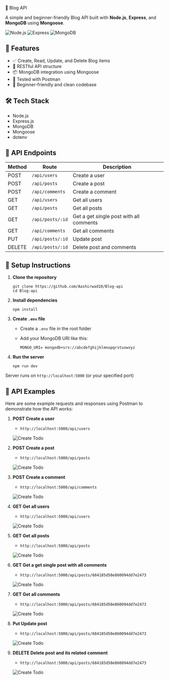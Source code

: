 📝 Blog API

A simple and beginner-friendly Blog API built with **Node.js**, **Express**, and **MongoDB** using **Mongoose**.

![Node.js](https://img.shields.io/badge/Node.js-339933?style=for-the-badge&logo=nodedotjs&logoColor=white)
![Express](https://img.shields.io/badge/Express.js-000000?style=for-the-badge&logo=express&logoColor=white)
![MongoDB](https://img.shields.io/badge/MongoDB-4EA94B?style=for-the-badge&logo=mongodb&logoColor=white)

## 🚀 Features

- ✅ Create, Read, Update, and Delete Blog items
- 🧱 RESTful API structure
- 📦 MongoDB integration using Mongoose
- 🧪 Tested with Postman
- 🌱 Beginner-friendly and clean codebase

## 🛠️ Tech Stack

- Node.js
- Express.js
- MongoDB
- Mongoose
- dotenv

## 📮 API Endpoints

| Method | Route             | Description                              |
|--------|-------------------|------------------------------------------|
| POST   | `/api/users`      | Create a user                            |
| POST   | `/api/posts`      | Create a post                            |
| POST   | `/api/comments`   | Create a comment                         |
| GET    | `/api/users`      | Get all users                            |
| GET    | `/api/posts`      | Get all posts                            |
| GET    | `/api/posts/:id`  | Get a get single post with all comments  |
| GET    | `/api/comments`   | Get all comments                         |
| PUT    | `/api/posts/:id`  | Update post                              |
| DELETE | `/api/posts/:id`  | Delete post and comments                 |

## 🔧 Setup Instructions

1. **Clone the repository**

    ```
    git clone https://github.com/Aashirwad10/Blog-api
    cd Blog-api
    ```
    
2. **Install dependencies**

    ```
    npm install
    ```

3. **Create `.env` file**

    - Create a `.env` file in the root folder
    - Add your MongoDB URI like this:

      ```
      MONGO_URI= mongodb+srv://abcdefghijklmnopqrstuvwxyz
      ```

4. **Run the server**

    ```
    npm run dev
    ```

Server runs on `http://localhost:5000` (or your specified port)

## 📸 API Examples
    
Here are some example requests and responses using Postman to demonstrate how the API works:

1. **POST Create a user**
    - `http://localhost:5000/api/users`  

    ![Create Todo](./assets/createUser.png)

2. **POST Create a post**
    - `http://localhost:5000/api/posts`  

    ![Create Todo](./assets/createPost.png)

3. **POST Create a comment**
    - `http://localhost:5000/api/comments`  

    ![Create Todo](./assets/createComment.png)

4. **GET Get all users**
    - `http://localhost:5000/api/users`  

    ![Create Todo](./assets/getUser.png)

5. **GET Get all posts**
    - `http://localhost:5000/api/posts`  

    ![Create Todo](./assets/getPost.png)

6. **GET Get a get single post with all comments**
    - `http://localhost:5000/api/posts/684185d50e860094dd7e2473`  

    ![Create Todo](./assets/getSinglePost.png)

7. **GET Get all comments**
    - `http://localhost:5000/api/posts/684185d50e860094dd7e2473`  

    ![Create Todo](./assets/getComment.png)

8. **Put Update post**
    - `http://localhost:5000/api/posts/684185d50e860094dd7e2473`  

    ![Create Todo](./assets/putPost.png)

9. **DELETE Delete post and its related comment**
    - `http://localhost:5000/api/posts/684185d50e860094dd7e2473`  

    ![Create Todo](./assets/deletePostAndComment.png)

